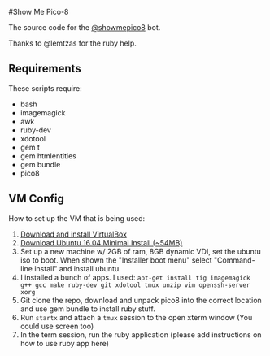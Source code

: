 #Show Me Pico-8

The source code for the [@showmepico8](http://twitter.com/showmepico8) bot.

Thanks to @lemtzas for the ruby help.

## Requirements

These scripts require:
* bash
* imagemagick
* awk
* ruby-dev
* xdotool
* gem t
* gem htmlentities
* gem bundle
* pico8

## VM Config

How to set up the VM that is being used:

1. [Download and install VirtualBox](https://www.virtualbox.org/wiki/Downloads)
2. [Download Ubuntu 16.04 Minimal Install (~54MB)](http://archive.ubuntu.com/ubuntu/dists/xenial/main/installer-amd64/current/images/netboot/mini.iso)
3. Set up a new machine w/ 2GB of ram, 8GB dynamic VDI, set the ubuntu iso to boot. When shown the "Installer boot menu" select "Command-line install" and install ubuntu.
4. I installed a bunch of apps. I used: `apt-get install tig imagemagick g++ gcc make ruby-dev git xdotool tmux unzip vim openssh-server xorg `
5. Git clone the repo, download and unpack pico8 into the correct location and use gem bundle to install ruby stuff.
6. Run `startx` and attach a `tmux` session to the open xterm window (You could use screen too)
7. In the term session, run the ruby application (please add instructions on how to use ruby app here)
